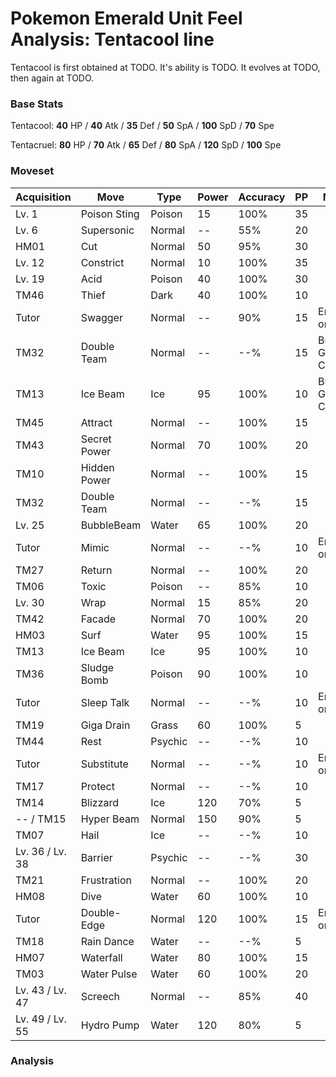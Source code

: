 # Pokemon Emerald Unit Feel Analysis: Tentacool line

Tentacool is first obtained at TODO. It's ability is TODO. It evolves at TODO, then again at TODO.

### Base Stats

Tentacool: **40** HP / **40** Atk / **35** Def / **50** SpA / **100** SpD / **70** Spe

Tentacruel: **80** HP / **70** Atk / **65** Def / **80** SpA / **120** SpD / **100** Spe

### Moveset

|Acquisition    |Move        |Type   |Power|Accuracy|PP |Notes                    |
|---            |---         |---    |---  |---     |---|---                      |
|Lv. 1          |Poison Sting|Poison |15   |100%    |35 |                         |
|Lv. 6          |Supersonic  |Normal |--   |55%     |20 |                         |
|HM01           |Cut         |Normal |50   |95%     |30 |                         |
|Lv. 12         |Constrict   |Normal |10   |100%    |35 |                         |
|Lv. 19         |Acid        |Poison |40   |100%    |30 |                         |
|TM46           |Thief       |Dark   |40   |100%    |10 |                         |
|Tutor          |Swagger     |Normal |--   |90%     |15 |Emerald only             |
|TM32           |Double Team |Normal |--   |--%     |15 |Buy at Game Corner       |
|TM13           |Ice Beam    |Ice    |95   |100%    |10 |Buy at Game Corner       |
|TM45           |Attract     |Normal |--   |100%    |15 |                         |
|TM43           |Secret Power|Normal |70   |100%    |20 |                         |
|TM10           |Hidden Power|Normal |--   |100%    |15 |                         |
|TM32           |Double Team |Normal |--   |--%     |15 |                         |
|Lv. 25         |BubbleBeam  |Water  |65   |100%    |20 |                         |
|Tutor          |Mimic       |Normal |--   |--%     |10 |Emerald only             |
|TM27           |Return      |Normal |--   |100%    |20 |                         |
|TM06           |Toxic       |Poison |--   |85%     |10 |                         |
|Lv. 30         |Wrap        |Normal |15   |85%     |20 |                         |
|TM42           |Facade      |Normal |70   |100%    |20 |                         |
|HM03           |Surf        |Water  |95   |100%    |15 |                         |
|TM13           |Ice Beam    |Ice    |95   |100%    |10 |                         |
|TM36           |Sludge Bomb |Poison |90   |100%    |10 |                         |
|Tutor          |Sleep Talk  |Normal |--   |--%     |10 |Emerald only             |
|TM19           |Giga Drain  |Grass  |60   |100%    |5  |                         |
|TM44           |Rest        |Psychic|--   |--%     |10 |                         |
|Tutor          |Substitute  |Normal |--   |--%     |10 |Emerald only             |
|TM17           |Protect     |Normal |--   |--%     |10 |                         |
|TM14           |Blizzard    |Ice    |120  |70%     |5  |                         |
|-- / TM15      |Hyper Beam  |Normal |150  |90%     |5  |                         |
|TM07           |Hail        |Ice    |--   |--%     |10 |                         |
|Lv. 36 / Lv. 38|Barrier     |Psychic|--   |--%     |30 |                         |
|TM21           |Frustration |Normal |--   |100%    |20 |                         |
|HM08           |Dive        |Water  |60   |100%    |10 |                         |
|Tutor          |Double-Edge |Normal |120  |100%    |15 |Emerald only             |
|TM18           |Rain Dance  |Water  |--   |--%     |5  |                         |
|HM07           |Waterfall   |Water  |80   |100%    |15 |                         |
|TM03           |Water Pulse |Water  |60   |100%    |20 |                         |
|Lv. 43 / Lv. 47|Screech     |Normal |--   |85%     |40 |                         |
|Lv. 49 / Lv. 55|Hydro Pump  |Water  |120  |80%     |5  |                         |

### Analysis